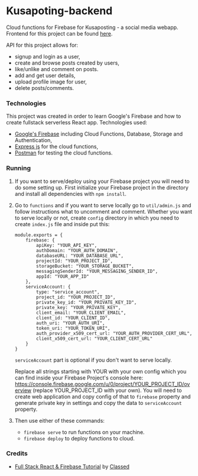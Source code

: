 # Kusapoting-backend

Cloud functions for Firebase for Kusaposting - a social media webapp.
Frontend for this project can be found [here](https://github.com/Azargaz/Kusaposting-client).

API for this project allows for:
- signup and login as a user,
- create and browse posts created by users,
- like/unlike and comment on posts.
- add and get user details,
- upload profile image for user,
- delete posts/comments.

### Technologies

This project was created in order to learn Google's Firebase and how to create fullstack serverless React app.
Technologies used:
- [Google's Firebase](https://firebase.google.com/) including Cloud Functions, Database, Storage and Authentication,
- [Express js](https://expressjs.com/) for the cloud functions,
- [Postman](https://www.getpostman.com/) for testing the cloud functions.

### Running

1. If you want to serve/deploy using your Firebase project you will need to do some setting up.
First initialize your Firebase project in the directory and install all dependencies with `npm install`.

2. Go to `functions` and if you want to serve locally go to `util/admin.js` and follow instructions what to uncomment and comment.
Whether you want to serve locally or not, create `config` directory in which you need to create `index.js` file and
inside put this:

	```
	module.exports = {
		firebase: {
			apiKey: "YOUR_API_KEY",
			authDomain: "YOUR_AUTH_DOMAIN",
			databaseURL: "YOUR_DATABASE_URL",
			projectId: "YOUR_PROJECT_ID",
			storageBucket: "YOUR_STORAGE_BUCKET",
			messagingSenderId: "YOUR_MESSAGING_SENDER_ID",
			appId: "YOUR_APP_ID"
		},
		serviceAccount: {
			type: "service_account",
			project_id: "YOUR_PROJECT_ID",
			private_key_id: "YOUR_PRIVATE_KEY_ID",
			private_key: "YOUR_PRIVATE_KEY",
			client_email: "YOUR_CLIENT_EMAIL",
			client_id: "YOUR_CLIENT_ID",
			auth_uri: "YOUR_AUTH_URI",
			token_uri: "YOUR_TOKEN_URI",
			auth_provider_x509_cert_url: "YOUR_AUTH_PROVIDER_CERT_URL",
			client_x509_cert_url: "YOUR_CLIENT_CERT_URL"
		}
	}
	```
	`serviceAccount` part is optional if you don't want to serve locally.

	Replace all strings starting with YOUR with your own config which you can find inside your Firebase Project's console here: 
	https://console.firebase.google.com/u/0/project/YOUR_PROJECT_ID/overview (replace YOUR_PROJECT_ID with your own). 
	You will need to create web application and copy config of that to `firebase` property and generate private key 
	in settings and copy the data to `serviceAccount` property.

3. Then use either of these commands:

	- `firebase serve` to run functions on your machine.
	- `firebase deploy` to deploy functions to cloud.

### Credits

- [Full Stack React & Firebase Tutorial](https://youtu.be/m_u6P5k0vP0) by [Classed](https://github.com/hidjou)
